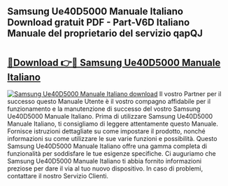 ## Samsung Ue40D5000 Manuale Italiano Download gratuit PDF - Part-V6D Italiano Manuale del proprietario del servizio qapQJ

# <h2><a href="http://dfgfwm0.blite.top/?on=Samsung+Ue40D5000+Manuale+Italiano">🔗Download 👉🔴 Samsung Ue40D5000 Manuale Italiano</a></h2>

[![Samsung Ue40D5000 Manuale Italiano download](https://i.imgur.com/lujVjoI.png)](http://dfgfwm0.blite.top/?on=Samsung+Ue40D5000+Manuale+Italiano)
Il vostro Partner per il successo questo Manuale Utente è il vostro compagno affidabile per il funzionamento e la manutenzione di successo del vostro Samsung Ue40D5000 Manuale Italiano. Prima di utilizzare Samsung Ue40D5000 Manuale Italiano, ti consigliamo di leggere attentamente questo Manuale. Fornisce istruzioni dettagliate su come impostare il prodotto, nonché informazioni su come utilizzare le sue varie funzioni e possibilità. Questo Samsung Ue40D5000 Manuale Italiano offre una gamma completa di funzionalità per soddisfare le tue esigenze specifiche. Ci auguriamo che Samsung Ue40D5000 Manuale Italiano ti abbia fornito informazioni preziose per dare il via al tuo nuovo dispositivo. In caso di problemi, contattare il nostro Servizio Clienti.
